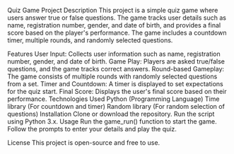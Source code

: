 Quiz Game Project
Description
This project is a simple quiz game where users answer true or false questions. The game tracks user details such as name, registration number, gender, and date of birth, and provides a final score based on the player's performance. The game includes a countdown timer, multiple rounds, and randomly selected questions.

Features
User Input: Collects user information such as name, registration number, gender, and date of birth.
Game Play: Players are asked true/false questions, and the game tracks correct answers.
Round-based Gameplay: The game consists of multiple rounds with randomly selected questions from a set.
Timer and Countdown: A timer is displayed to set expectations for the quiz start.
Final Score: Displays the user's final score based on their performance.
Technologies Used
Python (Programming Language)
Time library (For countdown and timer)
Random library (For random selection of questions)
Installation
Clone or download the repository.
Run the script using Python 3.x.
Usage
Run the game_run() function to start the game. Follow the prompts to enter your details and play the quiz.

License
This project is open-source and free to use.
